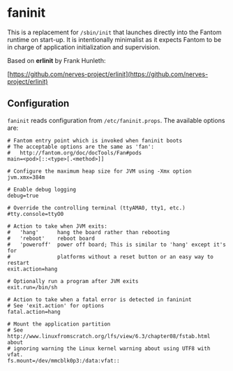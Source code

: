 # faninit

This is a replacement for `/sbin/init` that launches directly into the Fantom
runtime on start-up. It is intentionally minimalist as it expects Fantom to be
in charge of application initialization and supervision.

Based on **erlinit** by Frank Hunleth:

[https://github.com/nerves-project/erlinit](https://github.com/nerves-project/erlinit)

## Configuration

`faninit` reads configuration from `/etc/faninit.props`. The available options
are:

    # Fantom entry point which is invoked when faninit boots
    # The acceptable options are the same as 'fan':
    #   http://fantom.org/doc/docTools/Fan#pods
    main=<pod>[::<type>[.<method>]]

    # Configure the maximum heap size for JVM using -Xmx option
    jvm.xmx=384m

    # Enable debug logging
    debug=true

    # Override the controlling terminal (ttyAMA0, tty1, etc.)
    #tty.console=ttyO0

    # Action to take when JVM exits:
    #   'hang'      hang the board rather than rebooting
    #   'reboot'    reboot board
    #   'poweroff'  power off board; This is similar to 'hang' except it's for
    #               platforms without a reset button or an easy way to restart
    exit.action=hang

    # Optionally run a program after JVM exits
    exit.run=/bin/sh

    # Action to take when a fatal error is detected in faninint
    # See 'exit.action' for options
    fatal.action=hang

    # Mount the application partition
    # See http://www.linuxfromscratch.org/lfs/view/6.3/chapter08/fstab.html about
    # ignoring warning the Linux kernel warning about using UTF8 with vfat.
    fs.mount=/dev/mmcblk0p3:/data:vfat::
